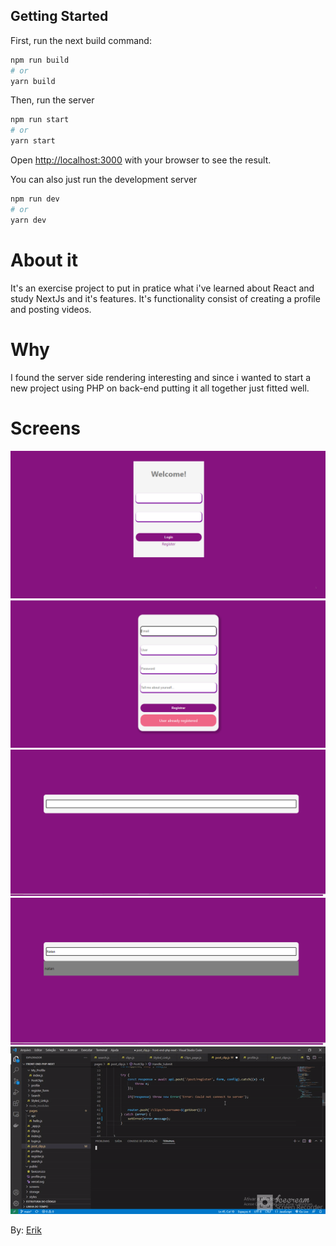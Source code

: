 ## Getting Started

First, run the next build command:

```bash
npm run build
# or
yarn build
```

Then, run the server

```bash
npm run start
# or
yarn start
```

Open [http://localhost:3000](http://localhost:3000) with your browser to see the result.

You can also just run the development server

```bash
npm run dev
# or
yarn dev
```

# About it 
It's an exercise project to put in pratice what i've learned about React and study NextJs and it's features.
It's functionality consist of creating a profile and posting videos.

# Why 
I found the server side rendering interesting and since i wanted to start a new project using PHP on back-end 
putting it all together just fitted well.

# Screens

![Login](./screens/login.png)
![register](./screens/register_error.png)
![search](./screens/search.png)
![results](./screens/search_result.png)
![posting](./screens/posting.gif)

By: [Erik](https://www.linkedin.com/in/erik-natan-moreira-santos-983865195/)
